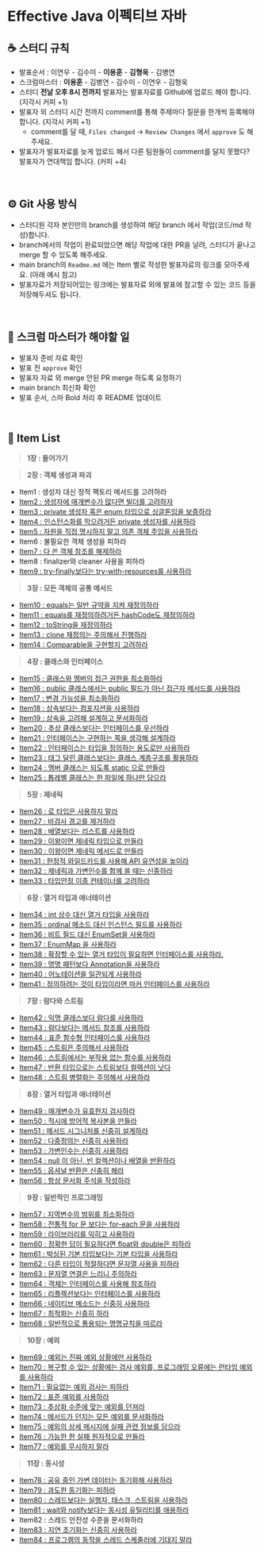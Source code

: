 # Effective Java 이펙티브 자바

## ☕️ 스터디 규칙
- 발표순서 : 이연우 - 김수미 - **이용훈** - **김형욱** - 김병연
- 스크럼마스터 : **이용훈** - 김병연 - 김수미 - 이연우 - 김형욱
- 스터디 **전날 오후 8시 전까지** 발표자는 발표자료를 Github에 업로드 해야 합니다. (지각시 커피 +1)
- 발표자 외 스터디 시간 전까지 comment를 통해 주제마다 질문을 한개씩 등록해야 합니다. (지각시 커피 +1)
  - comment를 달 때, `Files changed` → `Review Changes` 에서 `approve` 도 해주세요.
- 발표자가 발표자료를 늦게 업로드 해서 다른 팀원들이 comment를 달지 못했다? 발표자가 연대책임 합니다. (커피 +4)
<br>

## ⚙️ Git 사용 방식
- 스터디원 각자 본인만의 branch를 생성하여 해당 branch 에서 작업(코드/md 작성)합니다.
- branch에서의 작업이 완료되었으면 해당 작업에 대한 PR을 날려, 스터디가 끝나고 merge 할 수 있도록 해주세요.
- main branch의 `Readme.md` 에는 Item 별로 작성한 발표자료의 링크를 모아주세요. (아래 예시 참고)
- 발표자료가 저장되어있는 링크에는 발표자료 외에 발표에 참고할 수 있는 코드 등을 저장해두셔도 됩니다.
<br>

## 📌 스크럼 마스터가 해야할 일
- 발표자 준비 자료 확인
- 발표 전 `approve` 확인
- 발표자 자료 외 merge 안된 PR merge 하도록 요청하기
- main branch 최신화 확인
- 발표 순서, 스마 Bold 처리 후 README 업데이트

<br>

## 🍄 Item List

> **1장 : 들어가기** <br>

> **2장 : 객체 생성과 파괴** <br>

- Item1 : 생성자 대신 정적 팩토리 메서드를 고려하라
- [Item2 : 생성자에 매개변수가 많다면 빌더를 고려하자](https://github.com/YHLEE9753/ReadingRecord/blob/master/%EC%9D%B4%ED%8E%99%ED%8B%B0%EB%B8%8C%EC%9E%90%EB%B0%94/Chapter2_%EA%B0%9D%EC%B2%B4%EC%83%9D%EC%84%B1%EA%B3%BC%ED%8C%8C%EA%B4%B4/Item2_%EC%83%9D%EC%84%B1%EC%9E%90%EC%97%90_%EB%A7%A4%EA%B0%9C%EB%B3%80%EC%88%98%EA%B0%80_%EB%A7%8E%EB%8B%A4%EB%A9%B4_%EB%B9%8C%EB%8D%94%EB%A5%BC_%EA%B3%A0%EB%A0%A4%ED%95%98%EC%9E%90.md)
- [Item3 : private 생성자 혹은 enum 타입으로 싱글톤임을 보증하라](https://cat-tungsten-c56.notion.site/DAY1-3-eb593dad6c9941b0b4c787ed5e6be3bf)
- [Item4 : 인스턴스화를 막으려거든 private 생성자를 사용하라](https://cat-tungsten-c56.notion.site/DAY2-4-3f1ba602a5604354b7980f05b28a1996)
- [Item5 : 자원을 직접 명시하지 말고 의존 객체 주입을 사용하라](https://cat-tungsten-c56.notion.site/DAY2-5-e7d4fc8086374b4eb0cf17a47f796ce4)
- Item6 : 불필요한 객체 생성을 피하라
- [Item7 : 다 쓴 객체 참조를 해제하라](https://cat-tungsten-c56.notion.site/DAY3-7-5606f48a97ac45caa62958a27893f081)
- Item8 : finalizer와 cleaner 사용을 피하라
- [Item9 : try-finally보다는 try-with-resources를 사용하라](https://cat-tungsten-c56.notion.site/DAY4-9-512102eb72db408aa6ef5e4b7a32d9bf)

> **3장 : 모든 객체의 공통 메서드** <br>

- [Item10 : equals는 일반 규약을 지켜 재정의하라](https://github.com/Dev-Prison/Effective-Java/blob/main/app/src/main/java/com/programmers/java/chapt3/item10/item10_%EB%B0%9C%ED%91%9C.md)
- [Item11 : equals를 재정의하려거든 hashCode도 재정의하라](https://github.com/Dev-Prison/Effective-Java/blob/main/app/src/main/java/com/programmers/java/chapt3/item11/Item11_equals%EB%A5%BC_%EC%9E%AC%EC%A0%95%EC%9D%98%ED%95%98%EB%A0%A4%EA%B1%B0%EB%93%A0_hashCode%EB%8F%84_%EC%9E%AC%EC%A0%95%EC%9D%98%ED%95%98%EB%9D%BC.md)
- [Item12 : toString을 재정의하라](https://github.com/Dev-Prison/Effective-Java/blob/main/app/src/main/java/com/programmers/java/chapt3/item12/Item12_toString.md)
- [Item13 : clone 재정의는 주의해서 진행하라](https://github.com/Dev-Prison/Effective-Java/tree/main/app/src/main/java/com/programmers/java/chapt3/item13)
- [Item14 : Comparable을 구현할지 고려하라](https://github.com/Dev-Prison/Effective-Java/blob/main/app/src/main/java/com/programmers/java/chapt3/item14/Item14_compareTo.md)

> **4장 : 클래스와 인터페이스** <br>

- [Item15 : 클래스와 멤버의 접근 권한을 최소화하라](https://github.com/Dev-Prison/Effective-Java/blob/main/app/src/main/java/com/programmers/java/chapt4/item15/item15_%ED%81%B4%EB%9E%98%EC%8A%A4%EC%99%80_%EB%A9%A4%EB%B2%84%EC%9D%98_%EC%A0%91%EA%B7%BC%EA%B6%8C%ED%95%9C%EC%9D%84_%EC%B5%9C%EC%86%8C%ED%99%94_%ED%95%98%EB%9D%BC_%EB%B0%9C%ED%91%9C.md)
- [Item16 : public 클래스에서는 public 필드가 아닌 접근자 메서드를 사용하라](https://github.com/Dev-Prison/Effective-Java/blob/main/app/src/main/java/com/programmers/java/chapt4/item16/Item16_public%ED%81%B4%EB%9E%98%EC%8A%A4%EC%97%90%EC%84%9C%EB%8A%94_public%ED%95%84%EB%93%9C%EA%B0%80_%EC%95%84%EB%8B%8C_%EC%A0%91%EA%B7%BC%EC%9E%90%EB%A9%94%EC%84%9C%EB%93%9C%EB%A5%BC_%EC%82%AC%EC%9A%A9%ED%95%98%EB%9D%BC.md)
- [Item17 : 변경 가능성을 최소화하라](https://github.com/Dev-Prison/Effective-Java/blob/main/app/src/main/java/com/programmers/java/chapt4/item17/Item17_%EB%B3%80%EA%B2%BD_%EA%B0%80%EB%8A%A5%EC%84%B1%EC%9D%84_%EC%B5%9C%EC%86%8C%ED%99%94%ED%95%98%EB%9D%BC.md)
- [Item18 : 상속보다는 컴포지션을 사용하라](https://yeonees.notion.site/item-18-6b82a4bd1d7647cba555f800082a5581)
- [Item19 : 상속을 고려해 설계하고 문서화하라](https://github.com/Dev-Prison/Effective-Java/blob/main/app/src/main/java/com/programmers/java/chapt4/item19/Item19.md)
- [Item20 : 추상 클래스보다는 인터페이스를 우선하라](https://github.com/Dev-Prison/Effective-Java/blob/main/app/src/main/java/com/programmers/java/chapt4/item20/Item20_%EC%B6%94%EC%83%81%ED%81%B4%EB%9E%98%EC%8A%A4%EB%B3%B4%EB%8B%A4%EB%8A%94_%EC%9D%B8%ED%84%B0%ED%8E%98%EC%9D%B4%EC%8A%A4.md)
- [Item21 : 인터페이스는 구현하는 쪽을 생각해 설계하라](https://github.com/Dev-Prison/Effective-Java/blob/main/app/src/main/java/com/programmers/java/chapt4/item21/Item21_%EC%9D%B8%ED%84%B0%ED%8E%98%EC%9D%B4%EC%8A%A4%EB%8A%94_%EA%B5%AC%ED%98%84%ED%95%98%EB%8A%94_%EC%AA%BD%EC%9D%84_%EC%83%9D%EA%B0%81%ED%95%B4_%EC%84%A4%EA%B3%84%ED%95%98%EB%9D%BC.md)
- [Item22 : 인터페이스는 타입을 정의하는 용도로만 사용하라](https://github.com/Dev-Prison/Effective-Java/blob/main/app/src/main/java/com/programmers/java/chapt4/item22/item22_%EC%9D%B8%ED%84%B0%ED%8E%98%EC%9D%B4%EC%8A%A4%EB%8A%94_%ED%83%80%EC%9E%85%EC%9D%84_%EC%A0%95%EC%9D%98%ED%95%98%EB%8A%94_%EC%9A%A9%EB%8F%84%EB%A1%9C%EB%A7%8C_%EC%82%AC%EC%9A%A9%ED%95%98%EB%9D%BC.md)
- [Item23 : 태그 달린 클래스보다는 클래스 계층구조를 활용하라](app/src/main/java/com/programmers/java/chapt4/item23/README.md)
- [Item24 : 멤버 클래스는 되도록 static 으로 만들라](app/src/main/java/com/programmers/java/chapt4/item24/item24.md)
- [Item25 : 톱레벨 클래스는 한 파일에 하나만 담으라](app/src/main/java/com/programmers/java/chapt4/item25/item25_톱레벨_클래스는_한파일에_하나만_담으라.md)

> **5장 : 제네릭** <br>

- [Item26 : 로 타입은 사용하지 말라](app/src/main/java/com/programmers/java/chapt5/item26/Item26_로_타입은_사용하지_말라.md)
- [Item27 : 비검사 경고를 제거하라](app/src/main/java/com/programmers/java/chapt5/item27/비검사_경고를_제거하라.md)
- [Item28 : 배열보다는 리스트를 사용하라](https://yeonees.notion.site/item-28-bcd551fd107648e98794d92be3d3ef5b)
- [Item29 : 이왕이면 제네릭 타입으로 만들라](https://github.com/Dev-Prison/Effective-Java/blob/main/app/src/main/java/com/programmers/java/chapt5/item29/item29.md)
- [Item30 : 이왕이면 제네릭 메서드로 만들라](https://github.com/Dev-Prison/Effective-Java/blob/ynoolee/app/src/main/java/com/programmers/java/chapt5/item30/item30_%EC%9D%B4%EC%99%95%EC%9D%B4%EB%A9%B4_%EC%A0%9C%EB%84%A4%EB%A6%AD_%EB%A9%94%EC%84%9C%EB%93%9C%EB%A1%9C_%EB%A7%8C%EB%93%A4%EB%9D%BC.md)
- [Item31 : 한정적 와일드카드를 사용해 API 유연성을 높이라](https://github.com/Dev-Prison/Effective-Java/blob/0e660de3fd673b636cce15fcf49fa4d19ea106e3/app/src/main/java/com/programmers/java/chapt5/item31/Item31%20-%ED%95%9C%EC%A0%95%EC%A0%81%20%EC%99%80%EC%9D%BC%EB%93%9C%EC%B9%B4%EB%93%9C%EB%A5%BC%20%EC%82%AC%EC%9A%A9%ED%95%B4%20API%20%EC%9C%A0%EC%97%B0%EC%84%B1%EC%9D%84%20%EB%86%92%EC%9D%B4%EB%9D%BC.md)
- [Item32 : 제네릭과 가변인수를 함께 쓸 때는 신중하라](https://velog.io/@yhlee9753/%EC%9D%B4%ED%8E%99%ED%8B%B0%EB%B8%8C%EC%9E%90%EB%B0%94-item32.-%EC%A0%9C%EB%84%A4%EB%A6%AD%EA%B3%BC-%EA%B0%80%EB%B3%80%EC%9D%B8%EC%88%98%EB%A5%BC-%ED%95%A8-%EC%93%B8-%EB%95%8C%EB%8A%94-%EC%8B%A0%EC%A4%91%ED%95%98%EB%9D%BC)
- [Item33 : 타입안정 이종 컨테이너를 고려하라](https://yeonees.notion.site/item-33-009fd935813c4247a028f34a5ba522b0)

> **6장 : 열거 타입과 애너테이션** <br>

- [Item34 : int 상수 대신 열거 타입을 사용하라](https://github.com/Dev-Prison/Effective-Java/blob/main/app/src/main/java/com/programmers/java/chapt6/item34.md)
- [Item35 : ordinal 메소드 대신 인스턴스 필드를 사용하라](https://github.com/Dev-Prison/Effective-Java/blob/main/app/src/main/java/com/programmers/java/chapt6/item35/item35_ordinal_%EB%A9%94%EC%86%8C%EB%93%9C_%EB%8C%80%EC%8B%A0_%EC%9D%B8%EC%8A%A4%ED%84%B4%EC%8A%A4_%ED%95%84%EB%93%9C%EB%A5%BC_%EC%82%AC%EC%9A%A9%ED%95%98%EB%9D%BC.md)
- [Item36 : 비트 필드 대신 EnumSet을 사용하라](https://velog.io/@yhlee9753/%EC%9D%B4%ED%8E%99%ED%8B%B0%EB%B8%8C%EC%9E%90%EB%B0%94-item36.-%EB%B9%84%ED%8A%B8-%ED%95%84%EB%93%9C-%EB%8C%80%EC%8B%A0-EnumSet%EC%9D%84-%EC%82%AC%EC%9A%A9%ED%95%98%EB%9D%BC)
- [Item37 : EnumMap 을 사용하라](https://morning-paprika-8fa.notion.site/Item37-EnumMap-54f6685b29d24a5bba0d749770bb2aa2)
- [Item38 : 확장할 수 있는 열거 타입이 필요하면 인터페이스를 사용하라.](https://yeonees.notion.site/item-38-e1f94d06a0cc4d93990c273d0de71b99)
- [Item39 : 명명 패턴보다 Annotation을 사용하라](https://cat-tungsten-c56.notion.site/DAY12-Annotation-68f703aa60174f4e80e05c5399997745)
- [Item40 : 어노테이션을 일관되게 사용하라](https://github.com/Dev-Prison/Effective-Java/blob/main/app/src/main/java/com/programmers/java/chapt6/item40/Override_%EC%96%B4%EB%85%B8%ED%85%8C%EC%9D%B4%EC%85%98%EC%9D%84_%EC%9D%BC%EA%B4%80%EB%90%98%EA%B2%8C_%EC%82%AC%EC%9A%A9%ED%95%98%EB%9D%BC.md)
- [Item41 : 정의하려는 것이 타입이라면 마커 인터페이스를 사용하라](https://velog.io/@yhlee9753/%EC%9D%B4%ED%8E%99%ED%8B%B0%EB%B8%8C%EC%9E%90%EB%B0%94-item41.-%EC%A0%95%EC%9D%98%ED%95%98%EB%A0%A4%EB%8A%94-%EA%B2%83%EC%9D%B4-%ED%83%80%EC%9E%85%EC%9D%B4%EB%9D%BC%EB%A9%B4-%EB%A7%88%EC%BB%A4-%EC%9D%B8%ED%84%B0%ED%8E%98%EC%9D%B4%EC%8A%A4%EB%A5%BC-%EC%82%AC%EC%9A%A9%ED%95%98%EB%9D%BC)

> **7장 : 람다와 스트림** <br>

- [Item42 : 익명 클래스보다 람다를 사용하라](https://morning-paprika-8fa.notion.site/Item42-badd9f20079c4286947ed7843eca011f)
- [Item43 : 람다보다는 메서드 참조를 사용하라](https://yeonees.notion.site/Item-43-380ddf5f9cac4005954f11ffd966f72b)
- [Item44 : 표준 함수형 인터페이스를 사용하라](https://cat-tungsten-c56.notion.site/DAY13-feat-09f5b930d8214104846a69b2d71174d6)
- [Item45 : 스트림은 주의해서 사용하라](app/src/main/java/com/programmers/java/chapt7/item45/스트림은_주의해서_사용하라.md)
- [Item46 : 스트림에서는 부작용 없는 함수를 사용하라](https://velog.io/@yhlee9753/%EC%9D%B4%ED%8E%99%ED%8B%B0%EB%B8%8C%EC%9E%90%EB%B0%94-item46.-%EC%8A%A4%ED%8A%B8%EB%A6%BC%EC%97%90%EC%84%9C%EB%8A%94-%EB%B6%80%EC%9E%91%EC%9A%A9-%EC%97%86%EB%8A%94-%ED%95%A8%EC%88%98%EB%A5%BC-%EC%82%AC%EC%9A%A9%ED%95%98%EB%9D%BC-baa2kzb7)
- [Item47 : 반환 타입으로는 스트림보다 컬렉션이 낫다](https://morning-paprika-8fa.notion.site/Item47-12ee150aad9743da8c366622649961bd)
- [Item48 : 스트림 병렬화는 주의해서 사용하라](https://yeonees.notion.site/Item-48-bf444377089449268b013753112ca4c1)

> **8장 : 열거 타입과 애너테이션** <br>

- [Item49 : 매개변수가 유효한지 검사하라](https://cat-tungsten-c56.notion.site/DAY14-ce4b6cbe3a8c434c859e5b24bb51e943)
- [Item50 : 적시에 방어적 복사본을 만들라](https://ultra-stream-0a3.notion.site/Item-50-2f18dc7cc6fc49ac8148b258ab5905b3)
- [Item51 : 메서드 시그니처를 신중히 설계하라](https://github.com/YHLEE9753/Effective-Java/blob/main/app/src/main/java/com/programmers/java/chapt8/item51/item51.md)
- [Item52 : 다중정의는 신중히 사용하라](https://www.notion.so/Item52-6e891e60b11740cc944920225e329da2)
- [Item53 : 가변인수는 신중히 사용하라](https://github.com/Dev-Prison/Effective-Java/blob/main/app/src/main/java/com/programmers/java/chapt8/item53/%EA%B0%80%EB%B3%80%EC%9D%B8%EC%88%98%EB%8A%94_%EC%8B%A0%EC%A4%91%ED%9E%88_%EC%82%AC%EC%9A%A9%ED%95%98%EB%9D%BC.md)
- [Item54 : null 이 아닌, 빈 컬렉션이나 배열을 반환하라](https://cat-tungsten-c56.notion.site/DAY15-null-325f21f2bf1341a6b4b491fa725fb951)
- [Item55 : 옵셔널 반환은 신충히 해라](https://velog.io/@yhlee9753/%EC%9D%B4%ED%8E%99%ED%8B%B0%EB%B8%8C%EC%9E%90%EB%B0%94-item55.-%EC%98%B5%EC%85%94%EB%84%90-%EB%B0%98%ED%99%98%EC%9D%80-%EC%8B%A0%EC%A4%91%ED%9E%88-%ED%95%98%EB%9D%BC)
- [Item56 : 항상 문서화 주석을 작성하라](https://morning-paprika-8fa.notion.site/Item56-API-e703f9682112416db7486bc366e485c3)

> **9장 : 일반적인 프로그래밍** <br>
- [Item57 : 지역변수의 범위를 최소화하라](https://yeonees.notion.site/Item-57-5baaf390b4fd4c84ba1e0236a183eee2)
- [Item58 : 전통적 for 문 보다는 for-each 문을 사용하라](https://github.com/Dev-Prison/Effective-Java/blob/main/app/src/main/java/com/programmers/java/chapt9/item58/%EC%A0%84%ED%86%B5%EC%A0%81_for%EB%AC%B8_%EB%B3%B4%EB%8B%A4%EB%8A%94_for-each_%EB%AC%B8%EC%9D%84_%EC%82%AC%EC%9A%A9%ED%95%98%EB%9D%BC.md)
- [Item59 : 라이브러리를 익히고 사용하라](https://cat-tungsten-c56.notion.site/DAY16-3e931f4c73804aa08d99b085c42c4008)
- [Item60 : 정확한 답이 필요하다면 float와 double은 피하라](https://velog.io/@yhlee9753/%EC%9D%B4%ED%8E%99%ED%8B%B0%EB%B8%8C%EC%9E%90%EB%B0%94-item60.-%EC%A0%95%ED%99%95%ED%95%9C-%EB%8B%B5%EC%9D%B4-%ED%95%84%EC%9A%94%ED%95%98%EB%8B%A4%EB%A9%B4-float%EC%99%80-double%EC%9D%80-%ED%94%BC%ED%95%98%EB%9D%BC)
- [Item61 : 박싱된 기본 타입보다는 기본 타입을 사용하라](https://morning-paprika-8fa.notion.site/Item61-53a128ba88cf493e84a896a46a7d3596)
- [Item62 : 다른 타입이 적절하다면 문자열 사용을 피하라](https://yeonees.notion.site/item-62-05800a7431a14a7b9b8585c1a32561c5)
- [Item63 : 문자열 연결은 느리니 주의하라](https://morning-paprika-8fa.notion.site/Item63-71e48a50e595469fa06faa59d97d4313)
- [Item64 : 객체는 인터페이스를 사용해 참조하라](https://cat-tungsten-c56.notion.site/DAY17-c2e74e8631d249b8be380c986b50e8f2)
- [Item65 : 리플렉션보다는 인터페이스를 사용하라](https://velog.io/@yhlee9753/%EC%9D%B4%ED%8E%99%ED%8B%B0%EB%B8%8C%EC%9E%90%EB%B0%94-item65.-%EB%A6%AC%ED%94%8C%EB%A0%89%EC%85%98%EB%B3%B4%EB%8B%A4%EB%8A%94-%EC%9D%B8%ED%84%B0%ED%8E%98%EC%9D%B4%EC%8A%A4%EB%A5%BC-%EC%82%AC%EC%9A%A9%ED%95%98%EB%9D%BC)
- [Item66 : 네이티브 메소드는 신중히 사용하라](https://github.com/Dev-Prison/Effective-Java/blob/main/app/src/main/java/com/programmers/java/chapt9/item66/item66_%EB%84%A4%EC%9D%B4%ED%8B%B0%EB%B8%8C%EB%A9%94%EC%84%9C%EB%93%9C%EB%8A%94_%EC%8B%A0%EC%A4%91%ED%9E%88_%EC%82%AC%EC%9A%A9%ED%95%98%EB%9D%BC.md)
- [Item67 : 최적화는 신중히 하라](https://yeonees.notion.site/item-67-0323496d0b6b43fb8ec2f6e8d45b6b61)
- [Item68 : 일반적으로 통용되는 명명규칙을 따르라](app/src/main/java/com/programmers/java/chapt9/item68/item68_일반적으로_통용되는_명명규칙을_따르라.md)

> **10장 : 예외** <br>
- [Item69 : 예외는 진짜 예외 상황에만 사용하라](https://cat-tungsten-c56.notion.site/DAY18-c510100149e14c9ea7e0f4302ba426e4)
- [Item70 : 복구할 수 있는 상황에는 검사 예외를, 프로그래밍 오류에는 런타임 예외를 사용하라](https://velog.io/@yhlee9753/%EC%9D%B4%ED%8E%99%ED%8B%B0%EB%B8%8C%EC%9E%90%EB%B0%94-item70.-%EB%B3%B5%EA%B5%AC%ED%95%A0-%EC%88%98-%EB%8A%94-%EC%83%81%ED%99%A9%EC%97%90%EB%8A%94-%EA%B2%80%EC%82%AC-%EC%98%88%EC%99%B8%EB%A5%BC-%ED%94%84%EB%A1%9C%EA%B7%B8%EB%9E%98%EB%B0%8D-%EC%98%A4%EB%A5%98%EC%97%90%EB%8A%94-%EB%9F%B0%ED%83%80%EC%9E%84-%EC%98%88%EC%99%B8%EB%A5%BC-%EC%82%AC%EC%9A%A9%ED%95%98%EB%9D%BC)
- [Item71 : 필요없는 예외 검사는 피하라](https://morning-paprika-8fa.notion.site/Item71-0b78fe39d3714bc4a204639aeecbb4d0)
- [Item72 : 표준 예외를 사용하라](https://yeonees.notion.site/Item72-598f9e43666b4558af78df55804ba1a8)
- [Item73 : 추상화 수준에 맞는 예외를 던져라](https://ultra-stream-0a3.notion.site/Item-73-5f7b366c6c594774ae2b762623c6c7b0)
- [Item74 : 메서드가 던지는 모든 예외를 문서화하라](https://cat-tungsten-c56.notion.site/DAY-19-a90461233833458ea812fe2666e16793)
- [Item75 : 예외의 상세 메시지에 실패 관련 정보를 담으라](https://velog.io/@yhlee9753/%EC%9D%B4%ED%8E%99%ED%8B%B0%EB%B8%8C%EC%9E%90%EB%B0%94-item75.-%EC%98%88%EC%99%B8%EC%9D%98-%EC%83%81%EC%84%B8-%EB%A9%94%EC%8B%9C%EC%A7%80%EC%97%90-%EC%8B%A4%ED%8C%A8-%EA%B4%80%EB%A0%A8-%EC%A0%95%EB%B3%B4%EB%A5%BC-%EB%8B%B4%EC%9C%BC%EB%9D%BC)
- [Item76 : 가능한 한 실패 원자적으로 만들라](https://morning-paprika-8fa.notion.site/Item76-4fee02ecc4414426882e3f30406babf8)
- [Item77 : 예외를 무시하지 말라](https://yeonees.notion.site/item77-6b2b12f1d91f433491388e3547031926)

> **11장 : 동시성** <br>
- [Item78 : 공유 중인 가변 데이터는 동기화해 사용하라](https://github.com/Dev-Prison/Effective-Java/blob/ynoolee/app/src/main/java/com/programmers/java/chapt11/item78/item78_%EA%B3%B5%EC%9C%A0_%EC%A4%91%EC%9D%B8_%EA%B0%80%EB%B3%80_%EB%8D%B0%EC%9D%B4%ED%84%B0%EB%8A%94_%EB%8F%99%EA%B8%B0%ED%99%94_%ED%95%B4_%EC%82%AC%EC%9A%A9%ED%95%98%EB%9D%BC.md)
- [Item79 : 과도한 동기화는 피하라](https://cat-tungsten-c56.notion.site/DAY-20-445fca95e9c04bedae6160225207b37d)
- [Item80 : 스레드보다는 실행자, 태스크, 스트림을 사용하라](https://velog.io/@yhlee9753/%EC%9D%B4%ED%8E%99%ED%8B%B0%EB%B8%8C%EC%9E%90%EB%B0%94-item80.-%EC%8A%A4%EB%A0%88%EB%93%9C%EB%B3%B4%EB%8B%A4%EB%8A%94-%EC%8B%A4%ED%96%89%EC%9E%90-%ED%83%9C%EC%8A%A4%ED%81%AC-%EC%8A%A4%ED%8A%B8%EB%A6%BC%EC%9D%84-%EC%95%A0%EC%9A%A9%ED%95%98%EB%9D%BC)
- [Item81 : wait와 notify보다는 동시성 유틸리티를 애용하라](https://morning-paprika-8fa.notion.site/Item81-wait-notify-d10570a6377a42c0988f2228dc9c6673)
- Item82 : 스레드 안전성 수준을 문서화하라
- [Item83 : 지연 초기화는 신중히 사용하라](https://www.notion.so/Item-83-20e159976d1c49dfa9bc9ca49c5c8ae1)
- [Item84 : 프로그램의 동작을 스레드 스케줄러에 기대지 말라](https://cat-tungsten-c56.notion.site/DAY-21-938ed29bbd4f4018b86250fdb39dd2ff)
